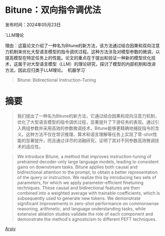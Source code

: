 # Bitune：双向指令调优法

发布时间：2024年05月23日

`LLM理论

理由：这篇论文介绍了一种名为Bitune的新方法，该方法通过结合因果和双向注意力机制来优化大型语言模型的指令调优过程。这种方法涉及对模型参数的微调，以提高模型在特定任务上的性能。论文的重点在于提出和验证一种新的模型优化技术，这属于对大型语言模型（LLM）的理论研究，探讨了模型的内部机制和改进方法，因此应归类于LLM理论。` `机器学习`

> Bitune: Bidirectional Instruction-Tuning

# 摘要

> 我们提出了一种名为Bitune的新方法，它通过结合因果和双向注意力机制，优化了大型语言模型的指令调优过程，显著提升了下游任务的表现。通过引入两组参数并采用高效的参数微调技术，Bitune能够更精确地捕捉指令的含义。这种方法不仅在常识推理、算术和语言理解等任务上实现了零-shot性能的显著提升，而且通过详尽的消融研究，证明了其对不同参数高效微调技术的适应性。

> We introduce Bitune, a method that improves instruction-tuning of pretrained decoder-only large language models, leading to consistent gains on downstream tasks. Bitune applies both causal and bidirectional attention to the prompt, to obtain a better representation of the query or instruction. We realize this by introducing two sets of parameters, for which we apply parameter-efficient finetuning techniques. These causal and bidirectional features are then combined into a weighted average with trainable coefficients, which is subsequently used to generate new tokens. We demonstrate significant improvements in zero-shot performance on commonsense reasoning, arithmetic, and language understanding tasks, while extensive ablation studies validate the role of each component and demonstrate the method's agnosticism to different PEFT techniques.

[Arxiv](https://arxiv.org/abs/2405.14862)
